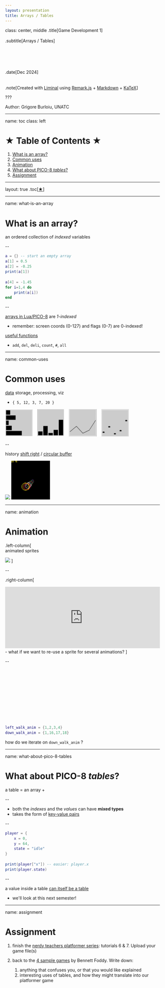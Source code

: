 ```yaml
---
layout: presentation
title: Arrays / Tables
---
```


class: center, middle
.title[Game Development 1]
<br/><br/>
.subtitle[Arrays / Tables]
<br/><br/><br/><br/><br/><br/>
.date[Dec 2024] 
<br/><br/><br/>
.note[Created with [Liminal](https://github.com/jonathanlilly/liminal) using [Remark.js](http://remarkjs.com/) + [Markdown](https://github.com/adam-p/markdown-here/wiki/Markdown-Cheatsheet) +  [KaTeX](https://katex.org)]

???

Author: Grigore Burloiu, UNATC

---
name: toc
class: left
# ★ Table of Contents ★      <!-- omit in toc -->

1. [What is an array?](#what-is-an-array)
2. [Common uses](#common-uses)
3. [Animation](#animation)
4. [What about PICO-8 *tables*?](#what-about-pico-8-tables)
5. [Assignment](#assignment)

        
<!-- Comment out the next slide if you don't want the Table of Contents link -->         
---
layout: true  .toc[[★](#toc)]

---
name: what-is-an-array
# What is an array?

an ordered collection of *indexed* variables

--

```lua
a = {} -- start an empty array
a[1] = 0.5
a[2] = -0.25
print(a[1])

a[4] = -1.45
for i=1,4 do 
    print(a[i]) 
end
```

--

[arrays in Lua/PICO-8](https://www.lexaloffle.com/dl/docs/pico-8_manual.html#Tables) are *1-indexed*
- remember: screen coords (0-127) and flags (0-7) are 0-indexed!

[useful functions](https://www.lexaloffle.com/dl/docs/pico-8_manual.html#Table_Functions)
- `add`, `del`, `deli`, `count`, `#`, `all`

---
name: common-uses
# Common uses

[data](https://processing.org/tutorials/arrays/) storage, processing, viz
- `{ 5, 12, 3, 7, 20 }`

<img width="80%" src="../attachments/array-viz.png">

--

history [shift right](https://github.com/RVirmoors/cc1/blob/master/cc1-2017/cc1_05_01_history_reasfry/cc1_05_01_history_reasfry.pde) / [circular buffer](https://github.com/RVirmoors/cc1/blob/master/cc1-2017/cc1_05_02_history_circular/cc1_05_02_history_circular.pde)

<img src="https://processing.org/static/2d9785184389bd919accc42a386e0807/772e8/28_16_3.png" width="25%">
<img src="../attachments/history.gif" width="25%">

---
name: animation
# Animation

.left-column[   
animated sprites

<img src="https://static.wikia.nocookie.net/villains/images/7/78/Doom_Imp.gif">
]

--

.right-column[
<iframe width="100%" height="200" src="https://www.youtube.com/embed/MkHznc3eO_o?start=375" title="Animating sprites in Pico-8" frameborder="0" allow="accelerometer; autoplay; clipboard-write; encrypted-media; gyroscope; picture-in-picture; web-share" allowfullscreen></iframe>
- what if we want to re-use a sprite for several animations?
]
<br/>

--

<br/><br/><br/><br/><br/><br/><br/><br/><br/><br/>

```lua
left_walk_anim = {1,2,3,4}
down_walk_anim = {1,16,17,18}
```

how do we iterate on `down_walk_anim` ?

---
name: what-about-pico-8-tables
# What about PICO-8 *tables*?

a table = an array + 

--

- both the *indexes* and the *values* can have **mixed types**
- takes the form of [key-value pairs](https://www.lexaloffle.com/dl/docs/pico-8_manual.html#PAIRS)

--

```lua
player = {
	x = 0,
	y = 64,
	state = "idle"
}

print(player["x"]) -- easier: player.x
print(player.state)    
```

--

a value inside a table [can itself be a table](https://NerdyTeachers.com/PICO-8/Guide/?Object-Oriented)
- we'll look at this next semester!

---

name: assignment
# Assignment

1. finish the [nerdy teachers platformer series](https://nerdyteachers.com/Explain/Platformer/): tutorials 6 & 7. Upload your game file(s)

2. back to the [4 sample games](https://www.lexaloffle.com/bbs/?tid=144823) by Bennett Foddy. Write down:
   1. anything that confuses you, or that you would like explained
   2. interesting uses of tables, and how they might translate into our platformer game